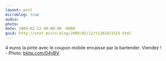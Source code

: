 ```yaml
---
layout: post
microblog: true
audio: 
photo: 
date: 2009-02-12 00:00:00 -0000
guid: http://xtof.micro.blog/2009/02/12/t1202421515.html
---
```

4 euros la pinte avec le coupon mobile encaisse par la bartender. Viendez !  - Photo: [bkite.com/04yBV](http://bkite.com/04yBV)
